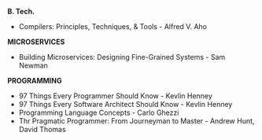 **B. Tech.**

- Compilers: Principles, Techniques, & Tools - Alfred V. Aho

**MICROSERVICES**

- Building Microservices: Designing Fine-Grained Systems - Sam Newman

**PROGRAMMING**

- 97 Things Every Programmer Should Know - Kevlin Henney
- 97 Things Every Software Architect Should Know - Kevlin Henney
- Programming Language Concepts - Carlo Ghezzi
- Thr Pragmatic Programmer: From Journeyman to Master - Andrew Hunt, David Thomas
